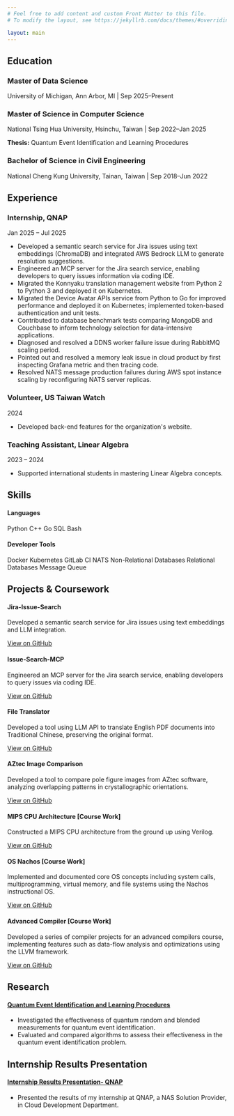```yaml
---
# Feel free to add content and custom Front Matter to this file.
# To modify the layout, see https://jekyllrb.com/docs/themes/#overriding-theme-defaults

layout: main
---
```



<!-- Education Section -->
<div class="content-section">
  <h2><i class="fas fa-graduation-cap"></i> Education</h2>
  <div class="timeline">
    <div class="timeline-item">
      <div class="timeline-dot"></div>
      <div class="timeline-content">
        <h3>Master of Data Science</h3>
        <p class="timeline-meta">University of Michigan, Ann Arbor, MI | Sep 2025–Present</p>
      </div>
    </div>
    <div class="timeline-item">
      <div class="timeline-dot"></div>
      <div class="timeline-content">
        <h3>Master of Science in Computer Science</h3>
        <p class="timeline-meta">National Tsing Hua University, Hsinchu, Taiwan | Sep 2022–Jan 2025</p>
        <p><strong>Thesis:</strong> Quantum Event Identification and Learning Procedures</p>
      </div>
    </div>
    <div class="timeline-item">
      <div class="timeline-dot"></div>
      <div class="timeline-content">
        <h3>Bachelor of Science in Civil Engineering</h3>
        <p class="timeline-meta">National Cheng Kung University, Tainan, Taiwan | Sep 2018–Jun 2022</p>
      </div>
    </div>
  </div>
</div>

<!-- Experience Section -->
<div class="content-section">
  <h2><i class="fas fa-briefcase"></i> Experience</h2>
  <div class="timeline">
    <div class="timeline-item">
      <div class="timeline-dot"></div>
      <div class="timeline-content">
        <h3>Internship, QNAP</h3>
        <p class="timeline-meta">Jan 2025 – Jul 2025</p>
        <ul>
          <li>Developed a semantic search service for Jira issues using text embeddings (ChromaDB) and integrated AWS Bedrock LLM to generate resolution suggestions.</li>
          <li>Engineered an MCP server for the Jira search service, enabling developers to query issues information via coding IDE.</li>
          <li>Migrated the Konnyaku translation management website from Python 2 to Python 3 and deployed it on Kubernetes.</li>
          <li>Migrated the Device Avatar APIs service from Python to Go for improved performance and deployed it on Kubernetes; implemented token-based authentication and unit tests.</li>
          <li>Contributed to database benchmark tests comparing MongoDB and Couchbase to inform technology selection for data-intensive applications.</li>
          <li>Diagnosed and resolved a DDNS worker failure issue during RabbitMQ scaling period.</li>
          <li>Pointed out and resolved a memory leak issue in cloud product by first inspecting Grafana metric and then tracing code.</li>
          <li>Resolved NATS message production failures during AWS spot instance scaling by reconfiguring NATS server replicas.</li>
        </ul>
      </div>
    </div>
    <div class="timeline-item">
      <div class="timeline-dot"></div>
      <div class="timeline-content">
        <h3>Volunteer, US Taiwan Watch</h3>
        <p class="timeline-meta">2024</p>
        <ul>
          <li>Developed back-end features for the organization's website.</li>
        </ul>
      </div>
    </div>
    <div class="timeline-item">
      <div class="timeline-dot"></div>
      <div class="timeline-content">
        <h3>Teaching Assistant, Linear Algebra</h3>
        <p class="timeline-meta">2023 – 2024</p>
        <ul>
          <li>Supported international students in mastering Linear Algebra concepts.</li>
        </ul>
      </div>
    </div>
  </div>
</div>

<!-- Skills Section -->
<div class="content-section">
  <h2><i class="fas fa-cogs"></i> Skills</h2>
  <div class="skills-grid">
    <div class="skill-category">
      <h4>Languages</h4>
      <span class="skill-tag">Python</span>
      <span class="skill-tag">C++</span>
      <span class="skill-tag">Go</span>
      <span class="skill-tag">SQL</span>
      <span class="skill-tag">Bash</span>
    </div>
    <div class="skill-category">
      <h4>Developer Tools</h4>
      <span class="skill-tag">Docker</span>
      <span class="skill-tag">Kubernetes</span>
      <span class="skill-tag">GitLab CI</span>
      <span class="skill-tag">NATS</span>
      <span class="skill-tag">Non-Relational Databases</span>
      <span class="skill-tag">Relational Databases</span>
      <span class="skill-tag">Message Queue</span>
    </div>
  </div>
</div>

<!-- Projects Section -->
<div class="content-section">
  <h2><i class="fas fa-project-diagram"></i> Projects & Coursework</h2>
  <div class="card-grid">
    <div class="card">
      <h4>Jira-Issue-Search</h4>
      <p>Developed a semantic search service for Jira issues using text embeddings and LLM integration.</p>
      <a href="https://github.com/chyhsu/Jira-Issue-Search" class="card-link" target="_blank">View on GitHub <i class="fab fa-github"></i></a>
    </div>
    <div class="card">
      <h4>Issue-Search-MCP</h4>
      <p>Engineered an MCP server for the Jira search service, enabling developers to query issues via coding IDE.</p>
      <a href="https://github.com/chyhsu/Issue-Search-MCP" class="card-link" target="_blank">View on GitHub <i class="fab fa-github"></i></a>
    </div>
    <div class="card">
      <h4>File Translator</h4>
      <p>Developed a tool using LLM API to translate English PDF documents into Traditional Chinese, preserving the original format.</p>
      <a href="https://github.com/chyhsu/file_translator" class="card-link" target="_blank">View on GitHub <i class="fab fa-github"></i></a>
    </div>
    <div class="card">
      <h4>AZtec Image Comparison</h4>
      <p>Developed a tool to compare pole figure images from AZtec software, analyzing overlapping patterns in crystallographic orientations.</p>
      <a href="https://github.com/chyhsu/AZtec-image-comparison" class="card-link" target="_blank">View on GitHub <i class="fab fa-github"></i></a>
    </div>
    <div class="card">
      <h4>MIPS CPU Architecture [Course Work]</h4>
      <p>Constructed a MIPS CPU architecture from the ground up using Verilog.</p>
      <a href="https://github.com/chyhsu/computer-architecture" class="card-link" target="_blank">View on GitHub <i class="fab fa-github"></i></a>
    </div>
    <div class="card">
      <h4>OS Nachos [Course Work]</h4>
      <p>Implemented and documented core OS concepts including system calls, multiprogramming, virtual memory, and file systems using the Nachos instructional OS.</p>
      <a href="https://github.com/chyhsu/OS_Nachos" class="card-link" target="_blank">View on GitHub <i class="fab fa-github"></i></a>
    </div>
    <div class="card">
      <h4>Advanced Compiler [Course Work]</h4>
      <p>Developed a series of compiler projects for an advanced compilers course, implementing features such as data-flow analysis and optimizations using the LLVM framework.</p>
      <a href="https://github.com/chyhsu/advanced_compiler" class="card-link" target="_blank">View on GitHub <i class="fab fa-github"></i></a>
    </div>
  </div>
</div>

<!-- Research Section -->
<div class="content-section">
  <h2><i class="fas fa-flask"></i> Research</h2>
   <div class="card-grid">
    <div class="card research-card">
      <h4><a href="/assets/pdf/arXiv_quantum_random_measurement_simulation_result.pdf" target="_blank" rel="noopener noreferrer">Quantum Event Identification and Learning Procedures</a></h4>
      <ul>
        <li>Investigated the effectiveness of quantum random and blended measurements for quantum event identification.</li>
        <li>Evaluated and compared algorithms to assess their effectiveness in the quantum event identification problem.</li>
      </ul>
    </div>
  </div>
</div>

<!-- Internship Results Presentation -->
<div class="content-section">
  <h2><i class="fas fa-flask"></i> Internship Results Presentation</h2>
   <div class="card-grid">
    <div class="card research-card">
      <h4><a href="/assets/pdf/Internship Results Presentation- QNAP.pdf" target="_blank" rel="noopener noreferrer">Internship Results Presentation- QNAP</a></h4>
      <ul>
        <li>Presented the results of my internship at QNAP, a NAS Solution Provider, in Cloud Development Department.</li>
      </ul>
    </div>
  </div>
</div>